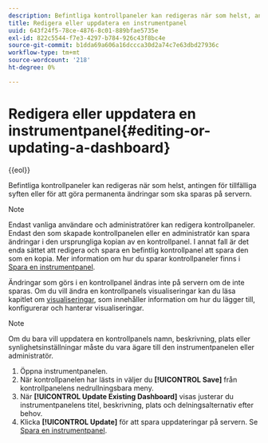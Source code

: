 ```yaml
---
description: Befintliga kontrollpaneler kan redigeras när som helst, antingen för tillfälliga syften eller för att göra permanenta ändringar som ska sparas på servern.
title: Redigera eller uppdatera en instrumentpanel
uuid: 643f24f5-78ce-4876-8c01-889bfae5735e
exl-id: 822c5544-f7e3-4297-b784-926c43f8bc4e
source-git-commit: b1dda69a606a16dccca30d2a74c7e63dbd27936c
workflow-type: tm+mt
source-wordcount: '218'
ht-degree: 0%

---
```


# Redigera eller uppdatera en instrumentpanel{#editing-or-updating-a-dashboard}

{{eol}}

Befintliga kontrollpaneler kan redigeras när som helst, antingen för tillfälliga syften eller för att göra permanenta ändringar som ska sparas på servern.

>[!NOTE]
>
>Endast vanliga användare och administratörer kan redigera kontrollpaneler. Endast den som skapade kontrollpanelen eller en administratör kan spara ändringar i den ursprungliga kopian av en kontrollpanel. I annat fall är det enda sättet att redigera och spara en befintlig kontrollpanel att spara den som en kopia. Mer information om hur du sparar kontrollpaneler finns i [Spara en instrumentpanel](../../../home/c-adobe-data-workbench-dashboard/c-dashboards/t-saving-a-dashboard.md#task-4132cf487bc640149c91afd0b7b0701e).

Ändringar som görs i en kontrollpanel ändras inte på servern om de inte sparas. Om du vill ändra en kontrollpanels visualiseringar kan du läsa kapitlet om [visualiseringar](../../../home/c-adobe-data-workbench-dashboard/c-visualizations/c-visualizations.md#concept-426ed20f270f4be48ecc3574f3078d8e), som innehåller information om hur du lägger till, konfigurerar och hanterar visualiseringar.

>[!NOTE]
>
>Om du bara vill uppdatera en kontrollpanels namn, beskrivning, plats eller synlighetsinställningar måste du vara ägare till den instrumentpanelen eller administratör.

1. Öppna instrumentpanelen.
1. När kontrollpanelen har lästs in väljer du **[!UICONTROL Save]** från kontrollpanelens nedrullningsbara meny.
1. När **[!UICONTROL Update Existing Dashboard]** visas justerar du instrumentpanelens titel, beskrivning, plats och delningsalternativ efter behov.
1. Klicka **[!UICONTROL Update]** för att spara uppdateringar på servern. Se [Spara en instrumentpanel](../../../home/c-adobe-data-workbench-dashboard/c-dashboards/t-saving-a-dashboard.md#task-4132cf487bc640149c91afd0b7b0701e).
